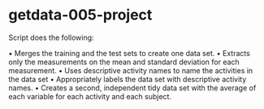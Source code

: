 getdata-005-project
==================
Script does the following:

•	Merges the training and the test sets to create one data set.
•	Extracts only the measurements on the mean and standard deviation for each measurement.
•	Uses descriptive activity names to name the activities in the data set
•	Appropriately labels the data set with descriptive activity names.
•	Creates a second, independent tidy data set with the average of each variable for each activity and each subject.


